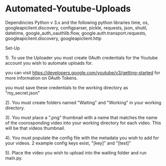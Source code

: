 # Automated-Youtube-Uploads

Dependincies
Python v 3.x
and the following python libraries
time, os, googleapiclient.discovery, configparser, pickle, requests, json, shutil, datetime, google_auth_oauthlib.flow, google.auth.transport.requests, googleapiclient.discovery, googleapiclient.http

Set-Up

1). To use the Uploader you must create 0Auth credentials for the Youtube account you wish to automate uploads for. 

you can visit https://developers.google.com/youtube/v3/getting-started for more information on 0Auth Tokens. 

you must save these credentials to the working directory as "my_secret.json"

2). You must create folders named "Waiting" and "Working" in your working directory. 

3). You must place a ".png" thumbnail with a name that matches the name of the coorosponding video into your working directory for each video. This will be that videos thumbnail.

4). You must populate the config file with the metadata you wish to add for your videos. 2 example config keys exist, "[key]" and "[test]"

5). Place the video you wish to upload into the waiting folder and run main.py. 

